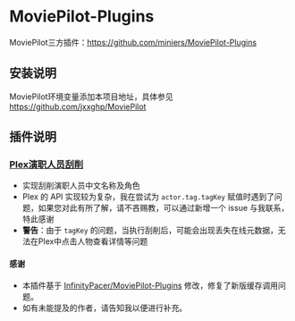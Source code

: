 # MoviePilot-Plugins

MoviePilot三方插件：https://github.com/miniers/MoviePilot-Plugins

## 安装说明

MoviePilot环境变量添加本项目地址，具体参见 https://github.com/jxxghp/MoviePilot

## 插件说明


### [Plex演职人员刮削](https://github.com/miniers/MoviePilot-Plugins/blob/main/plugins/plexpersonmeta/README.md)

- 实现刮削演职人员中文名称及角色
- Plex 的 API 实现较为复杂，我在尝试为 `actor.tag.tagKey` 赋值时遇到了问题，如果您对此有所了解，请不吝赐教，可以通过新增一个 issue 与我联系，特此感谢
- **警告**：由于 `tagKey` 的问题，当执行刮削后，可能会出现丢失在线元数据，无法在Plex中点击人物查看详情等问题

#### 感谢

- 本插件基于 [InfinityPacer/MoviePilot-Plugins](https://github.com/InfinityPacer/MoviePilot-Plugins) 修改，修复了新版缓存调用问题。
- 如有未能提及的作者，请告知我以便进行补充。